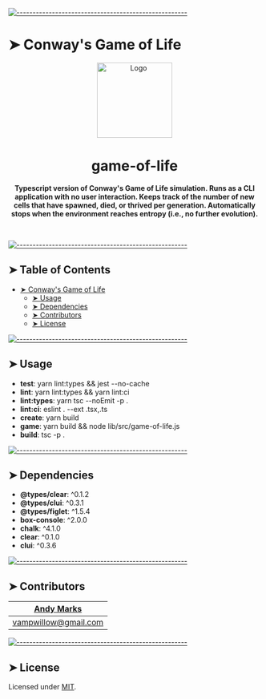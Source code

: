 <!-- ⚠️ This README has been generated from the file(s) "blueprint.md" ⚠️-->
[![-----------------------------------------------------](https://raw.githubusercontent.com/andreasbm/readme/master/assets/lines/colored.png)](#conways-game-of-life)

# ➤ Conway's Game of Life

<p align="center">
  <img src="https://raw.githubusercontent.com/andeemarks/readme/master/assets/screenshot.png" alt="Logo" width="150" height="auto" />
</p>

<h1 align="center">game-of-life</h1>

<!-- {{ template:badges }} -->

<p align="center">
  <b>Typescript version of Conway's Game of Life simulation.  Runs as a CLI application with no user interaction.  Keeps track of the number of new cells that have spawned, died, or thrived per generation.  Automatically stops when the environment reaches entropy (i.e., no further evolution).</b></br>
  <sub><sub>
</p>

<br />



[![-----------------------------------------------------](https://raw.githubusercontent.com/andreasbm/readme/master/assets/lines/colored.png)](#table-of-contents)

## ➤ Table of Contents

* [➤ Conway's Game of Life](#-conways-game-of-life)
	* [➤ Usage](#-usage)
	* [➤ Dependencies](#-dependencies)
	* [➤ Contributors](#-contributors)
	* [➤ License](#-license)


[![-----------------------------------------------------](https://raw.githubusercontent.com/andreasbm/readme/master/assets/lines/colored.png)](#usage)

## ➤ Usage

* **test**: yarn lint:types && jest --no-cache
* **lint**: yarn lint:types && yarn lint:ci
* **lint:types**: yarn tsc --noEmit -p .
* **lint:ci**: eslint . --ext .tsx,.ts
* **create**: yarn build
* **game**: yarn build && node lib/src/game-of-life.js
* **build**: tsc -p .


[![-----------------------------------------------------](https://raw.githubusercontent.com/andreasbm/readme/master/assets/lines/colored.png)](#dependencies)

## ➤ Dependencies

* **@types/clear**: ^0.1.2
* **@types/clui**: ^0.3.1
* **@types/figlet**: ^1.5.4
* **box-console**: ^2.0.0
* **chalk**: ^4.1.0
* **clear**: ^0.1.0
* **clui**: ^0.3.6


[![-----------------------------------------------------](https://raw.githubusercontent.com/andreasbm/readme/master/assets/lines/colored.png)](#contributors)

## ➤ Contributors
	

| [Andy Marks](https://twitter.com/andeemarks)     |
|:--------------------------------------------------:|
| [vampwillow@gmail.com](mailto:vampwillow@gmail.com) |



[![-----------------------------------------------------](https://raw.githubusercontent.com/andreasbm/readme/master/assets/lines/colored.png)](#license)

## ➤ License
	
Licensed under [MIT](https://opensource.org/licenses/MIT).
